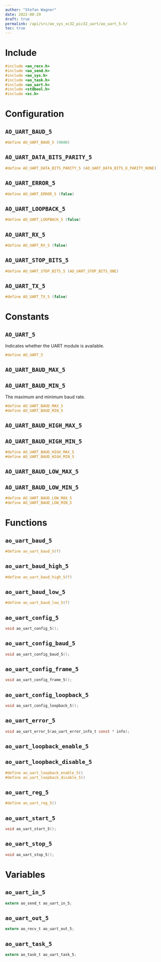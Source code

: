 ```yaml
---
author: "Stefan Wagner"
date: 2022-08-29
draft: true
permalink: /api/src/ao_sys_xc32_pic32_uart/ao_uart_5.h/
toc: true
---
```


# Include

```c
#include <ao_recv.h>
#include <ao_send.h>
#include <ao_sys.h>
#include <ao_task.h>
#include <ao_uart.h>
#include <stdbool.h>
#include <xc.h>
```

# Configuration

## `AO_UART_BAUD_5`

```c
#define AO_UART_BAUD_5 (9600)
```

## `AO_UART_DATA_BITS_PARITY_5`

```c
#define AO_UART_DATA_BITS_PARITY_5 (AO_UART_DATA_BITS_8_PARITY_NONE)
```

## `AO_UART_ERROR_5`

```c
#define AO_UART_ERROR_5 (false)
```

## `AO_UART_LOOPBACK_5`

```c
#define AO_UART_LOOPBACK_5 (false)
```

## `AO_UART_RX_5`

```c
#define AO_UART_RX_5 (false)
```

## `AO_UART_STOP_BITS_5`

```c
#define AO_UART_STOP_BITS_5 (AO_UART_STOP_BITS_ONE)
```

## `AO_UART_TX_5`

```c
#define AO_UART_TX_5 (false)
```

# Constants

## `AO_UART_5`

Indicates whether the UART module is available.

```c
#define AO_UART_5
```

## `AO_UART_BAUD_MAX_5`
## `AO_UART_BAUD_MIN_5`

The maximum and minimum baud rate.

```c
#define AO_UART_BAUD_MAX_5
#define AO_UART_BAUD_MIN_5
```

## `AO_UART_BAUD_HIGH_MAX_5`
## `AO_UART_BAUD_HIGH_MIN_5`

```c
#define AO_UART_BAUD_HIGH_MAX_5
#define AO_UART_BAUD_HIGH_MIN_5
```

## `AO_UART_BAUD_LOW_MAX_5`
## `AO_UART_BAUD_LOW_MIN_5`

```c
#define AO_UART_BAUD_LOW_MAX_5
#define AO_UART_BAUD_LOW_MIN_5
```

# Functions

## `ao_uart_baud_5`

```c
#define ao_uart_baud_5(f)
```

## `ao_uart_baud_high_5`

```c
#define ao_uart_baud_high_5(f)
```

## `ao_uart_baud_low_5`

```c
#define ao_uart_baud_low_5(f)
```

## `ao_uart_config_5`

```c
void ao_uart_config_5();
```

## `ao_uart_config_baud_5`

```c
void ao_uart_config_baud_5();
```

## `ao_uart_config_frame_5`

```c
void ao_uart_config_frame_5();
```

## `ao_uart_config_loopback_5`

```c
void ao_uart_config_loopback_5();
```

## `ao_uart_error_5`

```c
void ao_uart_error_5(ao_uart_error_info_t const * info);
```

## `ao_uart_loopback_enable_5`
## `ao_uart_loopback_disable_5`

```c
#define ao_uart_loopback_enable_5()
#define ao_uart_loopback_disable_5()
```

## `ao_uart_reg_5`

```c
#define ao_uart_reg_5()
```

## `ao_uart_start_5`

```c
void ao_uart_start_5();
```

## `ao_uart_stop_5`

```c
void ao_uart_stop_5();
```

# Variables

## `ao_uart_in_5`

```c
extern ao_send_t ao_uart_in_5;
```

## `ao_uart_out_5`

```c
extern ao_recv_t ao_uart_out_5;
```

## `ao_uart_task_5`

```c
extern ao_task_t ao_uart_task_5;
```
